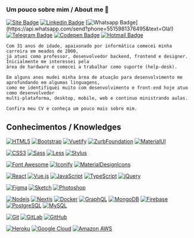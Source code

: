 ### Um pouco sobre mim / About me 👋


[![Site Badge](https://img.shields.io/badge/-Site-000000?style=flat-square&logo=react&logoColor=white&link=https://jorgebrunetto.com.br)](https://jorgebrunetto.com.br)
[![Linkedin Badge](https://img.shields.io/badge/-LinkedIn-blue?style=flat-square&logo=Linkedin&logoColor=white&link=https://www.linkedin.com/in/jorgebrunetto/)](https://www.linkedin.com/in/jorgebrunetto/)
[![Whatsapp Badge](https://img.shields.io/badge/-Whatsapp-4CA143?style=flat-square&labelColor=4CA143&logo=whatsapp&logoColor=white&link=https://api.whatsapp.com/send?phone=5515981376495&text=Olá!)](https://api.whatsapp.com/send?phone=5515981376495&text=Olá!)
[![Telegram Badge](https://img.shields.io/badge/-Telegram-1ca0f1?style=flat-square&labelColor=1ca0f1&logo=telegram&logoColor=white&link=https://t.me/jorgebrunetto)](https://t.me/jorgebrunetto)
[![Codepen Badge](https://img.shields.io/badge/-Codepen-000000?style=flat-square&logo=codepen&logoColor=white&link=https://codepen.io/jorgebrunetto)](https://codepen.io/jorgebrunetto)
[![Hotmail Badge](https://img.shields.io/badge/-Hotmail-0078D4?style=flat-square&logo=microsoft-outlook&logoColor=white&link=mailto:jorgebrunetto@hotmail.com)](mailto:jorgebrunettot@hotmail.com)

    Com 31 anos de idade, apaixonado por informática comecei minha carreira em meados de 2000,
    já atuei como professor, desenvolvedor backend, frontend e designer. Inicialmente me interessei pela
    área de hardware e comecei a trabalhar como suporte (help-desk).

    Em alguns anos mudei minha àrea de atuação para desenvolvimento me aprofundando em algumas linguagens,
    como me identifiquei muito com desenvolvimento e front-end hoje atuo como desenvolvedor
    multi-plataforma, desktop, mobile, web e continuo ministrando aulas.

    Confira meu CV e conheça um pouco mais sobre mim.

## Conhecimentos / Knowledges

[![HTML5](https://img.shields.io/badge/-HTML5-000?style=flat-square&logo=html5&logoColor=white&link=https://github.com/jorgebrunetto/)](https://github.com/jorgebrunetto/)
[![Bootstrap](https://img.shields.io/badge/-Bootstrap-000?style=flat-square&logo=bootstrap&link=https://github.com/jorgebrunetto/)](https://github.com/jorgebrunetto/)
[![Vuetify](https://img.shields.io/badge/-Vuetify-000?style=flat-square&logo=vuetify&link=https://github.com/jorgebrunetto/)](https://github.com/jorgebrunetto/)
[![ZurbFoundation](https://img.shields.io/badge/-Zurb%20Foundation-000?style=flat-square&logo=favro&link=https://github.com/jorgebrunetto/)](https://github.com/jorgebrunetto/)
[![MaterialUI](https://img.shields.io/badge/-MaterialUI-000?style=flat-square&logo=material-ui&link=https://github.com/jorgebrunetto/)](https://github.com/jorgebrunetto/)

[![CSS3](https://img.shields.io/badge/-CSS3-000?style=flat-square&logo=css3&link=https://github.com/jorgebrunetto/)](https://github.com/jorgebrunetto/)
[![Sass](https://img.shields.io/badge/-Sass-000?style=flat-square&logo=sass&link=https://github.com/jorgebrunetto/)](https://github.com/jorgebrunetto/)
[![Less](https://img.shields.io/badge/-Less-000?style=flat-square&logo=sass&link=https://github.com/jorgebrunetto/)](https://github.com/jorgebrunetto/)
[![Stylus](https://img.shields.io/badge/-Stylus-000?style=flat-square&logo=stylus&link=https://github.com/jorgebrunetto/)](https://github.com/jorgebrunetto/)

[![Font Awesome](https://img.shields.io/badge/-Font%20Awesome-000?style=flat-square&logo=font-awesome&link=https://github.com/jorgebrunetto/)](https://github.com/jorgebrunetto/)
[![Iconify](https://img.shields.io/badge/-Iconify-000?style=flat-square&logo=iconify&link=https://github.com/jorgebrunetto/)](https://github.com/jorgebrunetto/)
[![MaterialDesignIcons](https://img.shields.io/badge/-Material%20Design%20Icons-000?style=flat-square&logo=material-design-icons&link=https://github.com/jorgebrunetto/)](https://github.com/jorgebrunetto/)

[![React](https://img.shields.io/badge/-React-000?style=flat-square&logo=react&link=https://github.com/jorgebrunetto/)](https://github.com/jorgebrunetto/)
[![Vue.js](https://img.shields.io/badge/-Vuejs-000?style=flat-square&logo=vue.js&link=https://github.com/jorgebrunetto/)](https://github.com/jorgebrunetto/)
[![JavaScript](https://img.shields.io/badge/-JavaScript-000?style=flat-square&logo=javascript&link=https://github.com/jorgebrunetto/)](https://github.com/jorgebrunetto/)
[![TypeScript](https://img.shields.io/badge/-TypeScript-000?style=flat-square&logo=typescript&link=https://github.com/jorgebrunetto/)](https://github.com/jorgebrunetto/)
[![jQuery](https://img.shields.io/badge/-jQuery-000?style=flat-square&logo=jquery&link=https://github.com/jorgebrunetto/)](https://github.com/jorgebrunetto/)

[![Figma](https://img.shields.io/badge/-Figma-000?style=flat-square&logo=figma&link=https://github.com/jorgebrunetto/)](https://github.com/jorgebrunetto/)
[![Sketch](https://img.shields.io/badge/-Sketch-000?style=flat-square&logo=sketch&link=https://github.com/jorgebrunetto/)](https://github.com/jorgebrunetto/)
[![Photoshop](https://img.shields.io/badge/-Photoshop-000?style=flat-square&logo=adobe-photoshop&link=https://github.com/jorgebrunetto/)](https://github.com/jorgebrunetto/)


[![Nodejs](https://img.shields.io/badge/-Nodejs-000?style=flat-square&logo=Node.js&link=https://github.com/jorgebrunetto/)](https://github.com/jorgebrunetto/)
[![Nextjs](https://img.shields.io/badge/-Nextjs-000?style=flat-square&logo=Next.js&link=https://github.com/jorgebrunetto/)](https://github.com/jorgebrunetto/)
[![Docker](https://img.shields.io/badge/-Docker-000?style=flat-square&logo=docker&link=https://github.com/jorgebrunetto/)](https://github.com/jorgebrunetto/)
[![GraphQL](https://img.shields.io/badge/-GraphQL-000?style=flat-square&logo=graphql&link=https://github.com/jorgebrunetto/)](https://github.com/jorgebrunetto/)
[![MongoDB](https://img.shields.io/badge/-MongoDB-000?style=flat-square&logo=mongodb&link=https://github.com/jorgebrunetto/)](https://github.com/jorgebrunetto/)
[![Firebase](https://img.shields.io/badge/-Firebase-000?style=flat-square&logo=firebase&link=https://github.com/jorgebrunetto/)](https://github.com/jorgebrunetto/)
[![PostgreSQL](https://img.shields.io/badge/-PostgreSQL-000?style=flat-square&logo=postgresql&link=https://github.com/jorgebrunetto/)](https://github.com/jorgebrunetto/)
[![MySQL](https://img.shields.io/badge/-MySQL-000?style=flat-square&logo=mysql&link=https://github.com/jorgebrunetto/)](https://github.com/jorgebrunetto/)

[![Git](https://img.shields.io/badge/-Git-000?style=flat-square&logo=git&link=https://github.com/jorgebrunetto/)](https://github.com/jorgebrunetto/)
[![GitLab](https://img.shields.io/badge/-GitLab-000?style=flat-square&logo=gitlab&link=https://github.com/jorgebrunetto/)](https://github.com/jorgebrunetto/)
[![GitHub](https://img.shields.io/badge/-GitHub-000?style=flat-square&logo=github&link=https://github.com/jorgebrunetto/)](https://github.com/jorgebrunetto/)

[![Heroku](https://img.shields.io/badge/-Heroku-000?style=flat-square&logo=heroku&link=https://github.com/jorgebrunetto/)](https://github.com/jorgebrunetto/)
[![Google Cloud](https://img.shields.io/badge/Google%20Cloud-000?style=flat-square&logo=google-cloud&link=https://github.com/jorgebrunetto/)](https://github.com/jorgebrunetto/)
[![Amazon AWS](https://img.shields.io/badge/Amazon%20AWS-000?style=flat-square&logo=amazon-aws&link=https://github.com/jorgebrunetto/)](https://github.com/jorgebrunetto/)
